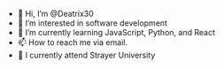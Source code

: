 - 👋 Hi, I’m @Deatrix30
- 👀 I’m interested in software development
- 🌱 I’m currently learning JavaScript, Python, and React
- 📫 How to reach me via email.
- 🏫 I currently attend Strayer University
<!---
Deatrix30/Deatrix30 is a ✨ special ✨ repository because its `README.md` (this file) appears on your GitHub profile.
You can click the Preview link to take a look at your changes.
--->
